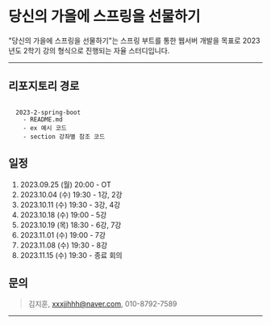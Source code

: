 당신의 가을에 스프링을 선물하기
===

"당신의 가을에 스프링을 선물하기"는 스프링 부트를 통한 웹서버 개발을 목표로 2023년도 2학기 강의 형식으로 진행되는 자율 스터디입니다.

---

## 리포지토리 경로

<pre><code>
  2023-2-spring-boot
    - README.md
    - ex 예시 코드
    - section 강좌별 참조 코드
</code></pre>

## 일정

1. 2023.09.25 (월) 20:00 - OT
2. 2023.10.04 (수) 19:30 - 1강, 2강
3. 2023.10.11 (수) 19:30 - 3강, 4강
4. 2023.10.18 (수) 19:00 - 5강
5. 2023.10.19 (목) 18:30 - 6강, 7강
6. 2023.11.01 (수) 19:00 - 7강
7. 2023.11.08 (수) 19:30 - 8강
8. 2023.11.15 (수) 19:30 - 종료 회의



## 문의

> 김지훈, xxxjjhhh@naver.com, 010-8792-7589


---
